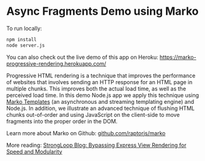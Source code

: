 Async Fragments Demo using Marko
===========================

To run locally:

```bash
npm install
node server.js
```

You can also check out the live demo of this app on Heroku:
https://marko-progressive-rendering.herokuapp.com/

Progressive HTML rendering is a technique that improves the performance of websites that involves sending an HTTP response for an HTML page in multiple chunks. This improves both the actual load time, as well as the perceived load time. In this demo Node.js app we apply this technique using [Marko Templates](https://github.com/raptorjs/marko) (an asynchronous and streaming templating engine) and Node.js. In addition, we illustrate an advanced technique of flushing HTML chunks out-of-order and using JavaScript on the client-side to move fragments into the proper order in the DOM.

Learn more about Marko on Github:
[github.com/raptorjs/marko](https://github.com/raptorjs/marko)

More reading:
[StrongLoop Blog: Bypassing Express View Rendering for Speed and Modularity](http://strongloop.com/strongblog/bypassing-express-view-rendering-for-speed-and-modularity/)

